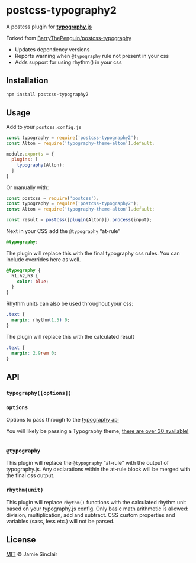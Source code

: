 # postcss-typography2

A postcss plugin for [**typography.js**](https://github.com/KyleAMathews/typography.js)

Forked from [BarryThePenguin/postcss-typography](https://github.com/BarryThePenguin/postcss-typography)
- Updates dependency versions
- Reports warning when `@typography` rule not present in your css
- Adds support for using rhythm() in your css


## Installation

```bash
npm install postcss-typography2
```

## Usage

Add to your `postcss.config.js`

```javascript
const typography = require('postcss-typography2');
const Alton = require('typography-theme-alton').default;

module.exports = {
  plugins: [
    typography(Alton);
  ]
}
```

Or manually with:

```javascript
const postcss = require('postcss');
const typography = require('postcss-typography2');
const Alton = require('typography-theme-alton').default;

const result = postcss([plugin(Alton)]).process(input);
```

Next in your CSS add the `@typography` “at-rule”

```css
@typography;
```

The plugin will replace this with the final typography css rules. You can include overrides here as well.

```css
@typography {
  h1,h2,h3 {
    color: blue;
  }
}
```

Rhythm units can also be used throughout your css:

```css
.text {
  margin: rhythm(1.5) 0;
}
```

The plugin will replace this with the calculated result

```css
.text {
  margin: 2.9rem 0;
}
```

## API

### `typography([options])`

### `options`

Options to pass through to the [typography api](https://github.com/KyleAMathews/typography.js#api)

You will likely be passing a Typography theme, [there are over 30 available!](https://github.com/KyleAMathews/typography.js#published-typographyjs-themes)
```
```

### `@typography`

This plugin will replace the `@typography` “at-rule” with the output of
typography.js.  Any declarations within the at-rule block will be merged with
the final css output.

### `rhythm(unit)`

This plugin will replace `rhythm()` functions with the calculated rhythm unit based
on your typography.js config. Only basic math arithmetic is allowed: division, multiplication, add and subtract. CSS custom properties and variables (sass, less etc.) will not be parsed.

## License

[MIT](LICENSE) © Jamie Sinclair

